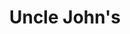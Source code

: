 ---
title: "Uncle John's"
url: /mandaluyong/uncle-johns-forum-robinson-service-road/
shop: convenience
---